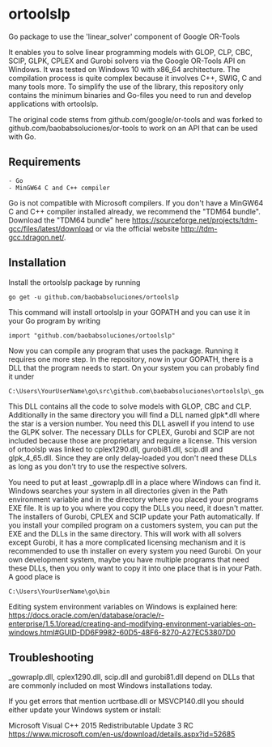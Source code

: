 # ortoolslp
Go package to use the 'linear_solver' component of Google OR-Tools

It enables you to solve linear programming models with GLOP, CLP, CBC, SCIP, GLPK, CPLEX and Gurobi solvers via the Google OR-Tools API on Windows. It was tested on Windows 10 with x86_64 architecture.
The compilation process is quite complex because it involves C++, SWIG, C and many tools more. To simplify the use of the library, this repository only contains the minimum binaries and Go-files you need to run and develop applications with ortoolslp.

The original code stems from github.com/google/or-tools and was forked to github.com/baobabsoluciones/or-tools to work on an API that can be used with Go.

## Requirements

	- Go
	- MinGW64 C and C++ compiler

Go is not compatible with Microsoft compilers. If you don't have a MinGW64 C and C++ compiler installed already, we recommend the "TDM64 bundle". Download the "TDM64 bundle" here https://sourceforge.net/projects/tdm-gcc/files/latest/download or via the official website http://tdm-gcc.tdragon.net/.

## Installation

Install the ortoolslp package by running

	go get -u github.com/baobabsoluciones/ortoolslp

This command will install ortoolslp in your GOPATH and you can use it in your Go program by writing

	import "github.com/baobabsoluciones/ortoolslp"

Now you can compile any program that uses the package. Running it requires one more step. In the repository, now in your GOPATH, there is a DLL that the program needs to start. On your system you can probably find it under

	C:\Users\YourUserName\go\src\github.com\baobabsoluciones\ortoolslp\_gowraplp.dll
	
This DLL contains all the code to solve models with GLOP, CBC and CLP.
Additionally in the same directory you will find a DLL named glpk*.dll where the star is a version number. You need this DLL aswell if you intend to use the GLPK solver. The necessary DLLs for CPLEX, Gurobi and SCIP are not included because those are proprietary and require a license.
This version of ortoolslp was linked to cplex1290.dll, gurobi81.dll, scip.dll and glpk_4_65.dll. Since they are only delay-loaded you don't need these DLLs as long as you don't try to use the respective solvers.

You need to put at least \_gowraplp.dll in a place where Windows can find it. Windows searches your system in all directories given in the Path environment variable and in the directory where you placed your programs EXE file. It is up to you where you copy the DLLs you need, it doesn't matter. The installers of Gurobi, CPLEX and SCIP update your Path automatically.
If you install your compiled program on a customers system, you can put the EXE and the DLLs in the same directory. This will work with all solvers except Gurobi, it has a more complicated licensing mechanism and it is recommended to use th installer on every system you need Gurobi. On your own development system, maybe you have multiple programs that need these DLLs, then you only want to copy it into one place that is in your Path. A good place is

	C:\Users\YourUserName\go\bin

Editing system environment variables on Windows is explained here:
  https://docs.oracle.com/en/database/oracle/r-enterprise/1.5.1/oread/creating-and-modifying-environment-variables-on-windows.html#GUID-DD6F9982-60D5-48F6-8270-A27EC53807D0

## Troubleshooting

\_gowraplp.dll, cplex1290.dll, scip.dll and gurobi81.dll depend on DLLs that are commonly included on most Windows installations today.

If you get errors that mention ucrtbase.dll or MSVCP140.dll you should either update your Windows system or install:

  Microsoft Visual C++ 2015 Redistributable Update 3 RC
  https://www.microsoft.com/en-us/download/details.aspx?id=52685
